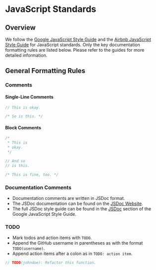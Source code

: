 # JavaScript Standards

## Overview

We follow the [Google JavaScript Style Guide] and the [Airbnb JavaScript Style Guide] for JavaScript standards. Only the key documentation formatting rules are listed below. Please refer to the guides for more detailed information.

## General Formatting Rules

### Comments

#### Single-Line Comments

```javascript
// This is okay.

/* So is this. */
```

#### Block Comments

```javascript
/*
 * This is
 * okay.
 */

// And so
// is this.

/* This is fine, too. */
```

### Documentation Comments

- Documentation comments are written in JSDoc format.
- The JSDoc documentation can be found on the [JSDoc Website].
- The full JSDoc style guide can be found in the [JSDoc] section of the Google JavaScript Style Guide.

### TODO

- Mark todos and action items with `TODO`.
- Append the GitHub username in parentheses as with the format `TODO(username)`.
- Append action items after a colon as in `TODO: action item`.

```javascript
// TODO(johndoe): Refactor this function.
```

[Google JavaScript Style Guide]: https://google.github.io/styleguide/jsguide.html
[Airbnb JavaScript Style Guide]: https://github.com/airbnb/javascript
[JSDoc Website]: https://jsdoc.app/
[JSDoc]: https://google.github.io/styleguide/jsguide.html#jsdoc
